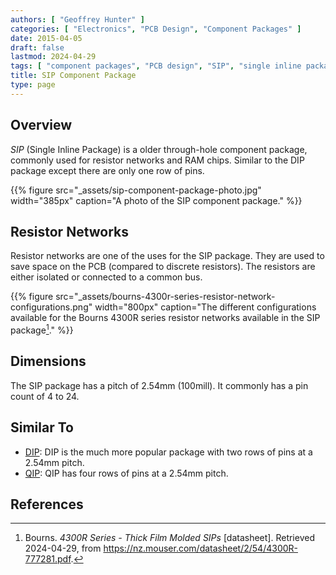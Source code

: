 ```yaml
---
authors: [ "Geoffrey Hunter" ]
categories: [ "Electronics", "PCB Design", "Component Packages" ]
date: 2015-04-05
draft: false
lastmod: 2024-04-29
tags: [ "component packages", "PCB design", "SIP", "single inline package" ]
title: SIP Component Package
type: page
---
```


## Overview

_SIP_ (Single Inline Package) is a older through-hole component package, commonly used for resistor networks and RAM chips. Similar to the DIP package except there are only one row of pins.

{{% figure src="_assets/sip-component-package-photo.jpg" width="385px" caption="A photo of the SIP component package." %}}

## Resistor Networks

Resistor networks are one of the uses for the SIP package. They are used to save space on the PCB (compared to discrete resistors). The resistors are either isolated or connected to a common bus.

{{% figure src="_assets/bourns-4300r-series-resistor-network-configurations.png" width="800px" caption="The different configurations available for the Bourns 4300R series resistor networks available in the SIP package[^bourns-4300r-resistor-networks-ds]." %}}

## Dimensions

The SIP package has a pitch of 2.54mm (100mill). It commonly has a pin count of 4 to 24.

## Similar To

* [DIP](/pcb-design/component-packages/dip-component-package/): DIP is the much more popular package with two rows of pins at a 2.54mm pitch.
* [QIP](/pcb-design/component-packages/qip-component-package/): QIP has four rows of pins at a 2.54mm pitch.

## References

[^bourns-4300r-resistor-networks-ds]: Bourns. _4300R Series - Thick Film Molded SIPs_ [datasheet]. Retrieved 2024-04-29, from https://nz.mouser.com/datasheet/2/54/4300R-777281.pdf.

